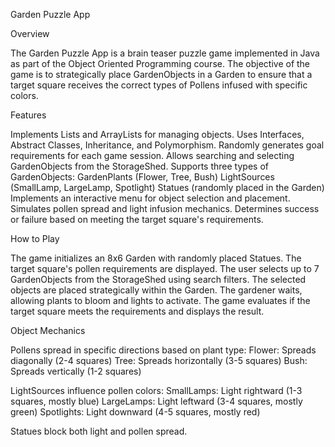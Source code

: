 Garden Puzzle App

Overview

The Garden Puzzle App is a brain teaser puzzle game implemented in Java as part of the Object Oriented Programming course. The objective of the game is to strategically place GardenObjects in a Garden to ensure that a target square receives the correct types of Pollens infused with specific colors.

Features

Implements Lists and ArrayLists for managing objects.
Uses Interfaces, Abstract Classes, Inheritance, and Polymorphism.
Randomly generates goal requirements for each game session.
Allows searching and selecting GardenObjects from the StorageShed.
Supports three types of GardenObjects:
  GardenPlants (Flower, Tree, Bush)
  LightSources (SmallLamp, LargeLamp, Spotlight)
  Statues (randomly placed in the Garden)
Implements an interactive menu for object selection and placement.
Simulates pollen spread and light infusion mechanics.
Determines success or failure based on meeting the target square's requirements.

How to Play

The game initializes an 8x6 Garden with randomly placed Statues.
The target square's pollen requirements are displayed.
The user selects up to 7 GardenObjects from the StorageShed using search filters.
The selected objects are placed strategically within the Garden.
The gardener waits, allowing plants to bloom and lights to activate.
The game evaluates if the target square meets the requirements and displays the result.

Object Mechanics

Pollens spread in specific directions based on plant type:
  Flower: Spreads diagonally (2-4 squares)
  Tree: Spreads horizontally (3-5 squares)
  Bush: Spreads vertically (1-2 squares)

LightSources influence pollen colors:
  SmallLamps: Light rightward (1-3 squares, mostly blue)
  LargeLamps: Light leftward (3-4 squares, mostly green)
  Spotlights: Light downward (4-5 squares, mostly red)

Statues block both light and pollen spread.

